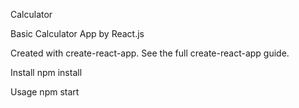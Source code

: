 Calculator

Basic Calculator App by React.js

Created with create-react-app. See the full create-react-app guide.

Install
npm install

Usage
npm start
